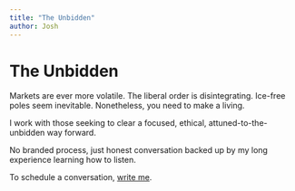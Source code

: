 ```yaml
---
title: "The Unbidden"
author: Josh
---
```


# The Unbidden

Markets are ever more volatile. The liberal order is disintegrating. Ice-free poles seem inevitable. Nonetheless, you need to make a living.

I work with those seeking to clear a focused, ethical, attuned-to-the-unbidden way forward.

No branded process, just honest conversation backed up by my long experience learning how to listen.

To schedule a conversation, [write me](mailto:josh@joshberson.net).
